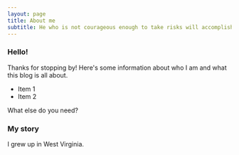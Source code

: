 ```yaml
---
layout: page
title: About me
subtitle: He who is not courageous enough to take risks will accomplish nothing in life. ~Muhammad Ali
---
```


### Hello!

Thanks for stopping by! Here's some information about who I am and what this blog is all about.

- Item 1
- Item 2

What else do you need?

### My story

I grew up in West Virginia.
